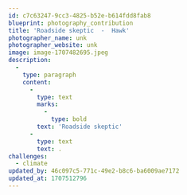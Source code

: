 ```yaml
---
id: c7c63247-9cc3-4825-b52e-b614fdd8fab8
blueprint: photography_contribution
title: 'Roadside skeptic  -  Hawk'
photographer_name: unk
photographer_website: unk
image: image-1707482695.jpeg
description:
  -
    type: paragraph
    content:
      -
        type: text
        marks:
          -
            type: bold
        text: 'Roadside skeptic'
      -
        type: text
        text: .
challenges:
  - climate
updated_by: 46c097c5-771c-49e2-b8c6-ba6009ae7172
updated_at: 1707512796
---
```

